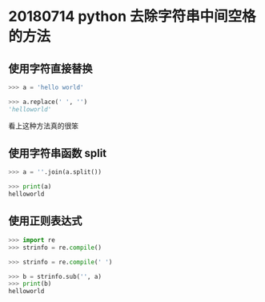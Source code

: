 # 20180714 python 去除字符串中间空格的方法



## 使用字符直接替换

```python
>>> a = 'hello world'

>>> a.replace(' ', '')
'helloworld'
```

看上这种方法真的很笨

## 使用字符串函数 split

```python
>>> a = ''.join(a.split())

>>> print(a)
helloworld
```



## 使用正则表达式

```python
>>> import re
>>> strinfo = re.compile()

>>> strinfo = re.compile(' ')

>>> b = strinfo.sub('', a)
>>> print(b)
helloworld
```

